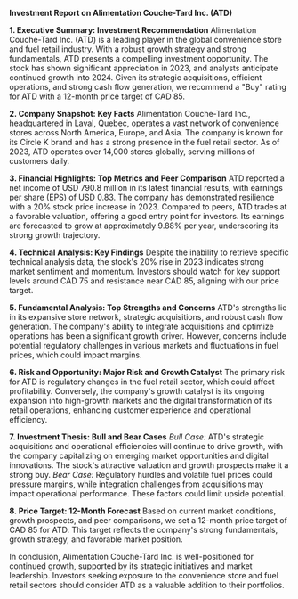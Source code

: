 **Investment Report on Alimentation Couche-Tard Inc. (ATD)**

**1. Executive Summary: Investment Recommendation**
Alimentation Couche-Tard Inc. (ATD) is a leading player in the global convenience store and fuel retail industry. With a robust growth strategy and strong fundamentals, ATD presents a compelling investment opportunity. The stock has shown significant appreciation in 2023, and analysts anticipate continued growth into 2024. Given its strategic acquisitions, efficient operations, and strong cash flow generation, we recommend a "Buy" rating for ATD with a 12-month price target of CAD 85.

**2. Company Snapshot: Key Facts**
Alimentation Couche-Tard Inc., headquartered in Laval, Quebec, operates a vast network of convenience stores across North America, Europe, and Asia. The company is known for its Circle K brand and has a strong presence in the fuel retail sector. As of 2023, ATD operates over 14,000 stores globally, serving millions of customers daily.

**3. Financial Highlights: Top Metrics and Peer Comparison**
ATD reported a net income of USD 790.8 million in its latest financial results, with earnings per share (EPS) of USD 0.83. The company has demonstrated resilience with a 20% stock price increase in 2023. Compared to peers, ATD trades at a favorable valuation, offering a good entry point for investors. Its earnings are forecasted to grow at approximately 9.88% per year, underscoring its strong growth trajectory.

**4. Technical Analysis: Key Findings**
Despite the inability to retrieve specific technical analysis data, the stock's 20% rise in 2023 indicates strong market sentiment and momentum. Investors should watch for key support levels around CAD 75 and resistance near CAD 85, aligning with our price target.

**5. Fundamental Analysis: Top Strengths and Concerns**
ATD's strengths lie in its expansive store network, strategic acquisitions, and robust cash flow generation. The company's ability to integrate acquisitions and optimize operations has been a significant growth driver. However, concerns include potential regulatory challenges in various markets and fluctuations in fuel prices, which could impact margins.

**6. Risk and Opportunity: Major Risk and Growth Catalyst**
The primary risk for ATD is regulatory changes in the fuel retail sector, which could affect profitability. Conversely, the company's growth catalyst is its ongoing expansion into high-growth markets and the digital transformation of its retail operations, enhancing customer experience and operational efficiency.

**7. Investment Thesis: Bull and Bear Cases**
*Bull Case:* ATD's strategic acquisitions and operational efficiencies will continue to drive growth, with the company capitalizing on emerging market opportunities and digital innovations. The stock's attractive valuation and growth prospects make it a strong buy.
*Bear Case:* Regulatory hurdles and volatile fuel prices could pressure margins, while integration challenges from acquisitions may impact operational performance. These factors could limit upside potential.

**8. Price Target: 12-Month Forecast**
Based on current market conditions, growth prospects, and peer comparisons, we set a 12-month price target of CAD 85 for ATD. This target reflects the company's strong fundamentals, growth strategy, and favorable market position.

In conclusion, Alimentation Couche-Tard Inc. is well-positioned for continued growth, supported by its strategic initiatives and market leadership. Investors seeking exposure to the convenience store and fuel retail sectors should consider ATD as a valuable addition to their portfolios.